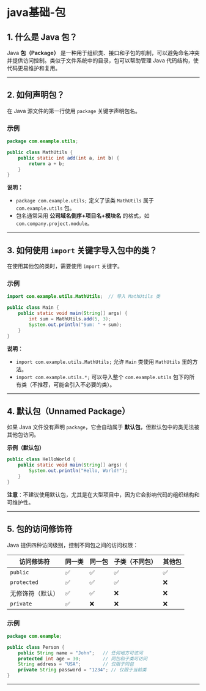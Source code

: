 # java基础-包

## **1. 什么是 Java 包？**
Java **包（Package）** 是一种用于组织类、接口和子包的机制，可以避免命名冲突并提供访问控制。类似于文件系统中的目录，包可以帮助管理 Java 代码结构，使代码更易维护和复用。

---

## **2. 如何声明包？**
在 Java 源文件的第一行使用 `package` 关键字声明包名。

### **示例**
```java
package com.example.utils;

public class MathUtils {
    public static int add(int a, int b) {
        return a + b;
    }
}
```
**说明：**  
- `package com.example.utils;` 定义了该类 `MathUtils` 属于 `com.example.utils` 包。
- 包名通常采用 **公司域名倒序+项目名+模块名** 的格式，如 `com.company.project.module`。

---

## **3. 如何使用 `import` 关键字导入包中的类？**
在使用其他包的类时，需要使用 `import` 关键字。

### **示例**
```java
import com.example.utils.MathUtils;  // 导入 MathUtils 类

public class Main {
    public static void main(String[] args) {
        int sum = MathUtils.add(5, 3);
        System.out.println("Sum: " + sum);
    }
}
```
**说明：**  
- `import com.example.utils.MathUtils;` 允许 `Main` 类使用 `MathUtils` 里的方法。
- `import com.example.utils.*;` 可以导入整个 `com.example.utils` 包下的所有类（不推荐，可能会引入不必要的类）。

---

## **4. 默认包（Unnamed Package）**
如果 Java 文件没有声明 `package`，它会自动属于 **默认包**，但默认包中的类无法被其他包访问。  

**示例（默认包）**
```java
public class HelloWorld {
    public static void main(String[] args) {
        System.out.println("Hello, World!");
    }
}
```
**注意**：不建议使用默认包，尤其是在大型项目中，因为它会影响代码的组织结构和可维护性。

---

## **5. 包的访问修饰符**
Java 提供四种访问级别，控制不同包之间的访问权限：

| 访问修饰符 | 同一类 | 同一包 | 子类（不同包） | 其他包 |
|-----------|--------|--------|-------------|--------|
| `public` | ✅ | ✅ | ✅ | ✅ |
| `protected` | ✅ | ✅ | ✅ | ❌ |
| 无修饰符（默认） | ✅ | ✅ | ❌ | ❌ |
| `private` | ✅ | ❌ | ❌ | ❌ |

### **示例**
```java
package com.example;

public class Person {
    public String name = "John";   // 任何地方可访问
    protected int age = 30;        // 同包和子类可访问
    String address = "USA";        // 仅限于同包
    private String password = "1234"; // 仅限于当前类
}
```

---



